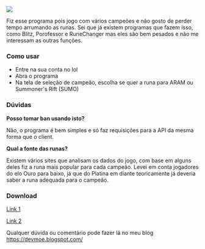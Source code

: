 ![](https://i.ibb.co/HrrtPJ0/output-onlinepngtools.png)

Fiz esse programa pois jogo com vários campeões e não gosto de perder tempo arrumando as runas. Sei que já existem programas que fazem isso, como Blitz, Porofessor e RuneChanger mas eles são bem pesados e não me interessam as outras funções. 
### Como usar
- Entre na sua conta no lol
- Abra o programa
- Na tela de seleção de campeão, escolha se quer a runa para ARAM ou Summoner's Rift (SUMO)
### Dúvidas
**Posso tomar ban usando isto?**

Não, o programa é bem simples e só faz requisições para a API da mesma forma que o client.

**Qual a fonte das runas?**

Existem vários sites que analisam os dados do jogo, com base em alguns deles fiz a runa mais popular para cada campeão. Levei em conta jogadores do elo Ouro para baixo, já que do Platina em diante teoricamente já deveria saber a runa adequada para o campeão.
### Download
[Link 1](https://files.catbox.moe/ecwmdj.rar)

[Link 2](https://www63.zippyshare.com/v/u6kltJrN/file.html)

Qualquer dúvida ou comentário pode fazer lá no meu blog https://devmoe.blogspot.com/
